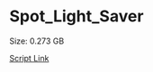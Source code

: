 # Spot_Light_Saver

Size: 0.273 GB

[Script Link](https://github.com/liuyal/Archive/blob/master/Python/Utilities/Miscellaneous/spotlight_saver.py)